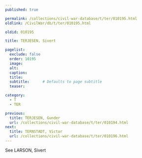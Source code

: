```yaml
---
published: true

permalink: /collections/civil-war-database/t/ter/010195.html
oldlink: /CivilWar/db/t/ter/010195.html

oldid: 010195

title: TERJESEN, Sivert

pagelist:
  exclude: false
  order: 10195
  image: 
  alt:
  caption:
  title:
  subtitle:      # Defaults to page subtitle
  teaser:

category: 
  - T 
  - TER

previous:
  title: TERJESEN, Gunder
  url: /collections/civil-war-database/t/ter/010194.html  
next:
  title: TERNSTADT, Victor
  url: /collections/civil-war-database/t/ter/010196.html   
---
```

See LARSON, Sivert